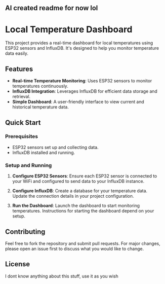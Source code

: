 AI created readme for now lol
--------------------------------
# Local Temperature Dashboard

This project provides a real-time dashboard for local temperatures using ESP32 sensors and InfluxDB. It's designed to help you monitor temperature data easily.

## Features

- **Real-time Temperature Monitoring**: Uses ESP32 sensors to monitor temperatures continuously.
- **InfluxDB Integration**: Leverages InfluxDB for efficient data storage and retrieval.
- **Simple Dashboard**: A user-friendly interface to view current and historical temperature data.

## Quick Start

### Prerequisites

- ESP32 sensors set up and collecting data.
- InfluxDB installed and running.

### Setup and Running

1. **Configure ESP32 Sensors**: Ensure each ESP32 sensor is connected to your WiFi and configured to send data to your InfluxDB instance.

2. **Configure InfluxDB**: Create a database for your temperature data. Update the connection details in your project configuration.

3. **Run the Dashboard**: Launch the dashboard to start monitoring temperatures. Instructions for starting the dashboard depend on your setup.

## Contributing

Feel free to fork the repository and submit pull requests. For major changes, please open an issue first to discuss what you would like to change.

## License

I dont know anything about this stuff, use it as you wish

